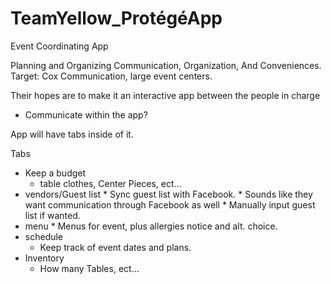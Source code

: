 # TeamYellow_ProtégéApp

Event Coordinating App

Planning and Organizing
Communication, Organization, And Conveniences.
Target: Cox Communication, large event centers.

Their hopes are to make it an interactive app between the people in charge
  * Communicate within the app?

App will have tabs inside of it.

Tabs
  * Keep a budget
    * table clothes, Center Pieces, ect...
  * vendors/Guest list
    * Sync guest list with Facebook.
    * Sounds like they want communication through Facebook as well
    * Manually input guest list if wanted.
  * menu
    * Menus for event, plus allergies notice and alt. choice.
  * schedule
    * Keep track of event dates and plans.
  * Inventory
    * How many Tables, ect...

